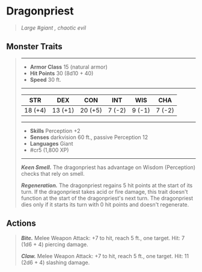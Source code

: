 # Dragonpriest
>*Large #giant , chaotic evil*
## Monster Traits
>___
>- **Armor Class** 15 (natural armor)
>- **Hit Points** 30 (8d10 + 40)
>- **Speed** 30 ft.
>___
>|STR|DEX|CON|INT|WIS|CHA|
>|:---:|:---:|:---:|:---:|:---:|:---:|
>|18 (+4)|13 (+1)|20 (+5)|7 (-2)|9 (-1)|7 (-2)|
>___
>- **Skills** Perception +2
>- **Senses** darkvision 60 ft., passive Perception 12
>- **Languages** Giant
>- #cr5 (1,800 XP)
>___
>***Keen Smell.*** The dragonpriest has advantage on Wisdom (Perception) checks that rely on smell.  
>
>***Regeneration.*** The dragonpriest regains 5 hit points at the start of its turn. If the dragonpriest takes acid or fire damage, this trait doesn't function at the start of the dragonpriest's next turn. The dragonpriest dies only if it starts its turn with 0 hit points and doesn't regenerate.  
>
## Actions
>***Bite.*** Melee Weapon Attack: +7 to hit, reach 5 ft., one target. Hit: 7 (1d6 + 4) piercing damage.  
>
>***Claw.*** Melee Weapon Attack: +7 to hit, reach 5 ft., one target. Hit: 11 (2d6 + 4) slashing damage.